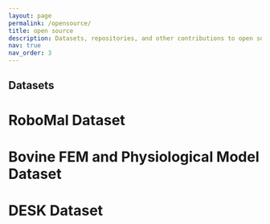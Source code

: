 ```yaml
---
layout: page
permalink: /opensource/
title: open source
description: Datasets, repositories, and other contributions to open source projects.
nav: true
nav_order: 3
---
```

## Datasets

# RoboMal Dataset

# Bovine FEM and Physiological Model Dataset

# DESK Dataset


